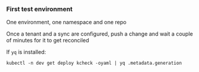 ### First test environment
One environment, one namespace and one repo

Once a tenant and a sync are configured, push a change and wait a couple of minutes for it to get reconciled

If `yq` is installed:
```
kubectl -n dev get deploy kcheck -oyaml | yq .metadata.generation
```

